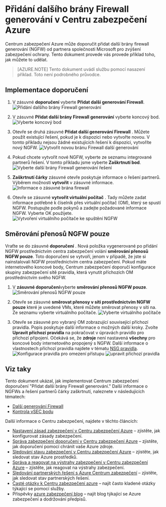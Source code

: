 <properties
   pageTitle="Přidání dalšího brány firewall generování v Centru zabezpečení Azure | Microsoft Azure"
   description="V tomto dokumentu se dozvíte, jak implementovat Azure Centrum zabezpečení doporučení **Přidat další generování Firewall** a **směrování traffice prostřednictvím NGFW pouze**."
   services="security-center"
   documentationCenter="na"
   authors="TerryLanfear"
   manager="MBaldwin"
   editor=""/>

<tags
   ms.service="security-center"
   ms.devlang="na"
   ms.topic="article"
   ms.tgt_pltfrm="na"
   ms.workload="na"
   ms.date="10/26/2016"
   ms.author="terrylan"/>

# <a name="add-a-next-generation-firewall-in-azure-security-center"></a>Přidání dalšího brány Firewall generování v Centru zabezpečení Azure

Centrum zabezpečení Azure může doporučit přidat další brány firewall generování (NGFW) od partnera společnosti Microsoft pro zvýšení zabezpečení ochrany. Tento dokument provede vás provede příklad toho, jak můžete to udělat.

> [AZURE.NOTE] Tento dokument uvádí službu pomocí nasazení příklad.  Toto není podrobného průvodce.

## <a name="implement-the-recommendation"></a>Implementace doporučení

1. V zásuvné **doporučení** vyberte **Přidat další generování Firewall**.
![Přidání dalšího brány Firewall generování][1]

2. V zásuvné **Přidat další brány Firewall generování** vyberte koncový bod.
![Vyberte koncový bod][2]

3. Otevře se druhá zásuvné **Přidat další generování Firewall** . Můžete použít existující řešení, pokud je k dispozici nebo vytvořte novou. V tomto příkladu nejsou žádné existujících řešení k dispozici, vytvoříte nový NGFW.
![Vytvořit novou bránu Firewall další generování][3]

4. Pokud chcete vytvořit nové NGFW, vyberte ze seznamu integrované partnerů řešení. V tomto příkladu jsme vyberte **Zaškrtnutí bod**.
![Vyberte další brány Firewall generování řešení][4]

5. **Zaškrtnutí čárky** zásuvné otevře poskytuje informace o řešení partnerů. Výběrem možnosti **vytvořit** v zásuvné informace.
![Informace o zásuvné brána firewall][5]

6. Otevře se zásuvné **vytvořit virtuální počítač** . Tady můžete zadat informace potřebné k číselník přes virtuální počítač (OM), který se spustí NGFW. Postupujte podle pokynů a zadejte požadované informace NGFW. Vyberte OK použijete.
![Vytvoření virtuálního počítače ke spuštění NGFW][6]

## <a name="route-traffic-through-ngfw-only"></a>Směrování přenosů NGFW pouze

Vraťte se do zásuvné **doporučení** . Nová položka vygenerované po přidání NGFW prostřednictvím centra zabezpečení volání **směrování přenosů NGFW pouze**. Toto doporučení se vytvoří, jenom v případě, že jste si nainstalovali NGFW prostřednictvím centra zabezpečení. Pokud máte internetového koncové body, Centrum zabezpečení doporučí konfigurace skupiny zabezpečení sítě pravidla, která vynutit příchozích OM prostřednictvím svého NGFW.

1. V **zásuvné doporučení**vyberte **směrování přenosů NGFW pouze**.
![Směrování přenosů NGFW pouze][7]

2. Otevře se zásuvné **směrovat přenosy v síti prostřednictvím NGFW pouze** které je uvedené VMs, které můžete směrovat přenosy v síti na. Ze seznamu vyberte virtuálního počítače.
![Vyberte virtuálního počítače][8]

3. Otevře se zásuvné pro vybraný OM zobrazující související příchozí pravidla. Popis poskytuje další informace o možných další kroky. Zvolte **Upravit příchozí pravidla** na pokračovat v úpravách pravidlo pro příchozí připojení. Očekává se, že **zdroje** není nastavená **všechny** pro koncové body internetového propojený s NGFW. Další informace o vlastnostech příchozí pravidla najdete v tématu [NSG pravidla](../virtual-network/virtual-networks-nsg.md#nsg-rules).
![Konfigurace pravidla pro omezení přístupu][9]
![upravit příchozí pravidla][10]

## <a name="see-also"></a>Viz taky

Tento dokument ukázal, jak implementovat Centrum zabezpečení doporučení "Přidat další brány Firewall generování." Další informace o NGFWs a řešení partnerů čárky zaškrtnutí, naleznete v následujících tématech:

- [Další generování Firewall](https://en.wikipedia.org/wiki/Next-Generation_Firewall)
- [Kontrola vSEC bodu](https://azure.microsoft.com/marketplace/partners/checkpoint/check-point-r77-10/)

Další informace o Centru zabezpečení, najdete v těchto článcích:

- [Nastavení zásad zabezpečení v Centru zabezpečení Azure](security-center-policies.md) – zjistěte, jak konfigurovat zásady zabezpečení.
- [Správa zabezpečení doporučení v Centru zabezpečení Azure](security-center-recommendations.md) – zjistěte, jak doporučení pomocí chránit vaše Azure zdroje.
- [Sledování stavu zabezpečení v Centru zabezpečení Azure](security-center-monitoring.md) – zjistěte, jak sledovat stav Azure prostředků.
- [Správa a reagovat na výstrahy zabezpečení v Centru zabezpečení Azure](security-center-managing-and-responding-alerts.md) – zjistěte, jak reagovat na výstrahy zabezpečení.
- [Sledování partnerských řešení s Azure Centrum zabezpečení](security-center-partner-solutions.md) – zjistěte, jak sledovat stav partnerských řešení.
- [Časté otázky k Centru zabezpečení azure](security-center-faq.md) – najít často kladené otázky týkající se pomocí služby.
- Příspěvky [azure zabezpečení blog](http://blogs.msdn.com/b/azuresecurity/) – najít blog týkající se Azure zabezpečení a dodržování předpisů.

<!--Image references-->
[1]: ./media/security-center-add-next-gen-firewall/add-next-gen-firewall.png
[2]: ./media/security-center-add-next-gen-firewall/select-an-endpoint.png
[3]: ./media/security-center-add-next-gen-firewall/create-new-next-gen-firewall.png
[4]: ./media/security-center-add-next-gen-firewall/select-next-gen-firewall.png
[5]: ./media/security-center-add-next-gen-firewall/firewall-solution-info-blade.png
[6]: ./media/security-center-add-next-gen-firewall/create-virtual-machine.png
[7]: ./media/security-center-add-next-gen-firewall/route-traffic-through-ngfw.png
[8]: ./media/security-center-add-next-gen-firewall/select-vm.png
[9]: ./media/security-center-add-next-gen-firewall/configure-rules-to-limit-access.png
[10]: ./media/security-center-add-next-gen-firewall/edit-inbound-rule.png
